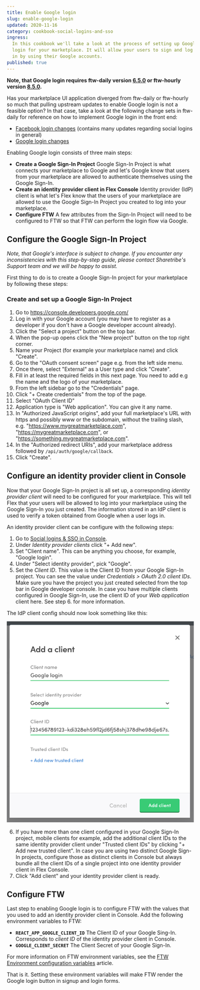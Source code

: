 ```yaml
---
title: Enable Google login
slug: enable-google-login
updated: 2020-11-16
category: cookbook-social-logins-and-sso
ingress:
  In this cookbook we'll take a look at the process of setting up Google
  login for your marketplace. It will allow your users to sign and log
  in by using their Google accounts.
published: true
---
```


**Note, that Google login requires ftw-daily version
[6.5.0](https://github.com/sharetribe/ftw-daily/releases/tag/v6.5.0) or
ftw-hourly version
[8.5.0](https://github.com/sharetribe/ftw-hourly/releases/tag/v8.5.0).**

<extrainfo title="Updating from upstream not an option?">

Has your marketplace UI application diverged from ftw-daily or
ftw-hourly so much that pulling upstream updates to enable Google login
is not a feasible option? In that case, take a look at the following
change sets in ftw-daily for reference on how to implement Google login
in the front end:

- [Facebook login changes](https://github.com/sharetribe/ftw-daily/pull/1366)
  (contains many updates regarding social logins in general)
- [Google login changes](https://github.com/sharetribe/ftw-daily/pull/1376)

</extrainfo>

Enabling Google login consists of three main steps:

- **Create a Google Sign-In Project** Google Sign-In Project is what
  connects your marketplace to Google and let's Google know that users
  from your marketplace are allowed to authenticate themselves using the
  Google Sign-In.
- **Create an identity provider client in Flex Console** Identity
  provider (IdP) client is what let's Flex know that the users of your
  marketplace are allowed to use the Google Sign-In Project you created
  to log into your marketplace.
- **Configure FTW** A few attributes from the Sign-In Project will need
  to be configured to FTW so that FTW can perform the login flow via
  Google.

## Configure the Google Sign-In Project

_Note, that Google's interface is subject to change. If you encounter
any inconsistencies with this step-by-step guide, please contact
Sharetribe's Support team and we will be happy to assist._

First thing to do is to create a Google Sign-In project for your
marketplace by following these steps:

### Create and set up a Google Sign-In Project

1. Go to https://console.developers.google.com/
2. Log in with your Google account (you may have to register as a
   developer if you don't have a Google developer account already).
3. Click the "Select a project" button on the top bar.
4. When the pop-up opens click the "New project" button on the top right
   corner.
5. Name your Project (for example your marketplace name) and click
   "Create".
6. Go to the "OAuth consent screen" page e.g. from the left side menu.
7. Once there, select "External" as a User type and click "Create".
8. Fill in at least the required fields in this next page. You need to
   add e.g the name and the logo of your marketplace.
9. From the left sidebar go to the "Credentials" page.
10. Click "+ Create credentials" from the top of the page.
11. Select "OAuth Client ID"
12. Application type is "Web application". You can give it any name.
13. In "Authorized JavaScript origins", add your full marketplace's URL
    with https and possibly www or the subdomain, without the trailing
    slash, e.g. "https://www.mygreatmarketplace.com",
    "https://mygreatmarketplace.com", or
    "https://something.mygreatmarketplace.com".
14. In the "Authorized redirect URIs", add your marketplace address
    followed by `/api/auth/google/callback`.
15. Click "Create".

## Configure an identity provider client in Console

Now that your Google Sign-In project is all set up, a corresponding
_identity provider client_ will need to be configured for your
marketplace. This will tell Flex that your users will be allowed to log
into your marketplace using the Google Sign-In you just created. The
information stored in an IdP client is used to verify a token obtained
from Google when a user logs in.

An identity provider client can be configure with the following steps:

1. Go to
   [Social logins & SSO in Console](https://flex-console.sharetribe.com/social-logins-and-sso).
2. Under _Identity provider clients_ click "+ Add new".
3. Set "Client name". This can be anything you choose, for example,
   "Google login".
4. Under "Select identity provider", pick "Google".
5. Set the _Client ID_. This value is the Client ID from your Google
   Sign-In project. You can see the value under _Credentials > OAuth 2.0
   client IDs_. Make sure you have the project you just created selected
   from the top bar in Google developer console. In case you have
   multiple clients configured in Google Sign-In, use the client ID of
   your _Web application_ client here. See step 6. for more information.

The IdP client config should now look something like this:

![Add Google identity provider client](add-google-idp-client.png 'Add Google identity provider client')

6. If you have more than one client configured in your Google Sign-In
   project, mobile clients for example, add the additional client IDs to
   the same identity provider client under "Trusted client IDs" by
   clicking "+ Add new trusted client". In case you are using two
   distinct Google Sign-In projects, configure those as distinct clients
   in Console but always bundle all the client IDs of a single project
   into one identity provider client in Flex Console.
7. Click "Add client" and your identity provider client is ready.

## Configure FTW

Last step to enabling Google login is to configure FTW with the values
that you used to add an identity provider client in Console. Add the
following environment variables to FTW:

- **`REACT_APP_GOOGLE_CLIENT_ID`** The Client ID of your Google Sing-In.
  Corresponds to _client ID_ of the identity provider client in Console.
- **`GOOGLE_CLIENT_SECRET`** The Client Secret of your Google Sign-In.

For more information on FTW environment variables, see the
[FTW Environment configuration variables](/ftw-configuration/ftw-env/)
article.

That is it. Setting these environment variables will make FTW render the
Google login button in signup and login forms.
